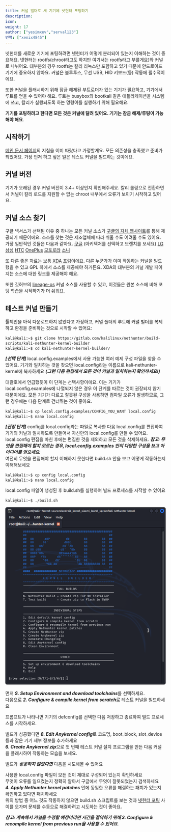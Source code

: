 ```yaml
---
title: 커널 빌더로 새 기기에 넷헌터 포팅하기
description:
icon:
weight: 17
author: ["yesimxev","serval123"]
번역: ["xenix4845"]
---
```


넷헌터를 새로운 기기에 포팅하려면 넷헌터가 어떻게 분리되어 있는지 이해하는 것이 중요해요. 넷헌터는 rootfs(chroot라고도 하지만 여기서는 rootfs라고 부를게요)와 커널로 나뉘어요. 대부분의 경우 rootfs는 칼리 리눅스만 포함하고 있기 때문에 안드로이드 기기에 중요하지 않아요. 커널은 블루투스, 무선 USB, HID 키보드(등) 작동에 필수적이에요.

또한 커널을 플래시하기 위해 잠금 해제된 부트로더가 있는 기기가 필요하고, 기기에서 루트를 얻을 수 있어야 해요. 루트는 busybox와 bootkali 같은 애플리케이션을 시스템에 쓰고, 칼리가 실행되도록 하는 명령어를 실행하기 위해 필요해요.

**기기를 포팅하려고 한다면 모든 것은 커널에 달려 있어요. 기기는 잠금 해제/루팅이 가능해야 해요**.

## 시작하기

[메인 문서 페이지](/docs/nethunter/building-nethunter/)의 지침을 이미 따랐다고 가정할게요. 모든 의존성을 충족했고 준비가 되었어요. 가장 먼저 하고 싶은 일은 테스트 커널을 빌드하는 것이에요.

## 커널 버전

기기가 오래된 경우 커널 버전이 3.4+ 이상인지 확인해주세요. 칼리 롤링으로 전환하면서 커널이 칼리 로드를 지원할 수 없는 chroot 내부에서 오류가 보이기 시작하고 있어요.

## 커널 소스 찾기

구글 넥서스가 선택된 이유 중 하나는 모든 커널 소스가 [구글의 자체 웹사이트](https://android.googlesource.com)를 통해 제공되기 때문이에요.
소스를 찾는 것은 제조업체에 따라 쉬울 수도 어려울 수도 있어요. 가장 일반적인 것들은 다음과 같아요.
[구글](https://android.googlesource.com/kernel/msm/) (아키텍처를 선택하고 브랜치를 보세요)
[LG](http://opensource.lge.com/index)
[삼성](http://opensource.samsung.com/reception.do)
[HTC](https://www.htcdev.com/devcenter/downloads)
[OnePlus](https://github.com/OnePlusOSS)
[모토로라](https://github.com/MotorolaMobilityLLC)
[소니](https://github.com/sonyxperiadev/kernel)

또 다른 좋은 자료는 보통 [XDA 포럼](https://forum.xda-developers.com/)이에요. 다른 누군가가 이미 작동하는 커널을 빌드했을 수 있고 GPL 하에서 소스를 제공해야 하거든요. XDA의 대부분의 커널 개발 페이지는 소스에 대한 링크를 제공해야 해요.

또한 깃허브의 [lineage-os](https://github.com/orgs/LineageOS/repositories) 커널 소스를 사용할 수 있고, 이것들은 원본 소스에 비해 포팅 학습을 시작하기가 더 쉬워요.

## 테스트 커널 만들기

툴체인을 아직 다운로드하지 않았다고 가정하고, 커널 폴더의 루트에 커널 빌더를 복제하고 환경을 준비하는 것으로 시작할 수 있어요:

```console
kali@kali:~$ git clone https://gitlab.com/kalilinux/nethunter/build-scripts/kali-nethunter-kernel-builder
kali@kali:~$ cd kali-nethunter-kernel-builder/
```
***[선택 단계]*** local.config.examples에서 사용 가능한 여러 예제 구성 파일을 찾을 수 있어요.
기기와 일치하는 것을 찾으면 local.config라는 이름으로 kali-nethunter-kernel에 복사하세요 ***(그런 다음 편집해서 모든 것이 커널과 일치하는지 확인하세요!)***

대괄호에서 언급했듯이 이 단계는 선택사항이에요.
이는 기기가 local.config.examples에 나열되지 않은 경우 이 단계를 따르는 것이 권장되지 않기 때문이에요. 모든 기기가 다르고 잘못된 구성을 사용하면 컴파일 오류가 발생하므로, 그런 경우에는 다음 단계로 건너뛰는 것이 좋아요. 

```console
kali@kali:~$ cp local.config.examples/CONFIG_YOU_WANT local.config
kali@kali:~$ nano local.config
```

***[권장 단계]*** config를 local.config라는 파일로 복사한 다음 local.config를 편집하여 기기의 커널과 일치하도록 만들어서 자신만의 local.config를 만들 수 있어요.
local.config 편집을 마친 후에는 편집한 것을 제외하고 모든 것을 삭제하세요.
***참고: 무엇을 편집해야 할지 모르는 경우, local.config.examples 안의 다양한 구성을 보고 아이디어를 얻으세요.***  
여전히 무엇을 편집해야 할지 이해하지 못한다면 build.sh 안을 보고 어떻게 작동하는지 이해해보세요  

```console
kali@kali:~$ cp config local.config
kali@kali:~$ nano local.config
```
local.config 파일이 생성된 후 build.sh를 실행하여 빌드 프로세스를 시작할 수 있어요

```console
kali@kali:~$ ./build.sh
```

![](nethunter-porting1.png)

먼저 ***S. Setup Environment and download toolchains***를 선택하세요.  
다음으로 ***2. Configure & compile kernel from scratch***로 테스트 커널을 빌드하세요

프롬프트가 나타나면 기기의 defconfig를 선택한 다음 저장하고 종료하여 빌드 프로세스를 시작하세요. 
 
빌드가 성공했다면 ***8. Edit Anykernel config***로 코드명, boot_block, slot_device 등과 같은 기기 세부 정보를 추가하세요  
***6. Create Anykernel zip***으로 첫 번째 테스트 커널 설치 프로그램을 만든 다음 커널을 플래시하여 작동하는 모습을 보세요. 

빌드가 ***성공하지 않았다면*** 다음을 시도해볼 수 있어요

사용한 local.config 파일이 모든 것이 제대로 구성되어 있는지 확인하세요  
무엇이 오류를 일으켰는지 정확히 알아서 구글에서 무엇이 잘못되었는지 검색하세요  
***4. Apply Nethunter kernel patches*** 안에 동일한 오류를 해결하는 패치가 있는지 확인하고 있다면 패치하세요  
위의 방법 중 어느 것도 작동하지 않으면 build.sh 스크립트를 보는 것과 [넷헌터 포팅](https://www.kali.org/docs/nethunter/porting-nethunter/#making-a-test-kernel) 사이를 오가며 문제를 수동으로 해결하려고 시도하는 것이 좋아요. 
  
***참고: 계속해서 커널을 수정할 예정이라면 시간을 절약하기 위해 ***3. Configure & recompile kernel from previous run***을 사용할 수 있어요.***
